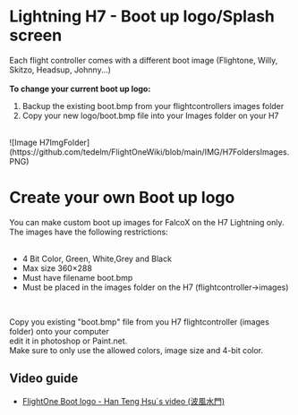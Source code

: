 # Lightning H7 - Boot up logo/Splash screen

Each flight controller comes with a different boot image (Flightone, Willy, Skitzo, Headsup, Johnny...)</br>
</br>
<b>To change your current boot up logo:</b></br>
1. Backup the existing boot.bmp from your flightcontrollers images folder</br>
2. Copy your new logo/boot.bmp file into your Images folder on your H7</br>
</br>
![Image H7ImgFolder](https://github.com/tedelm/FlightOneWiki/blob/main/IMG/H7FoldersImages.PNG)


# Create your own Boot up logo
You can make custom boot up images for FalcoX on the H7 Lightning only. The images have the following restrictions:</br>
</br>

- 4 Bit Color, Green, White,Grey and Black
- Max size 360×288
- Must have filename boot.bmp
- Must be placed in the images folder on the H7 (flightcontroller->images)
</br>

Copy you existing "boot.bmp" file from you H7 flightcontroller (images folder) onto your computer</br>
edit it in photoshop or Paint.net.</br>
Make sure to only use the allowed colors, image size and 4-bit color.</br>

## Video guide
- <a href='https://youtu.be/MZc7P86zovE'>FlightOne Boot logo - Han Teng Hsu´s video (波風水門)</a>


